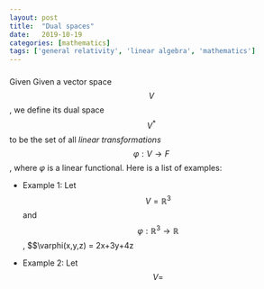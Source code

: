 ```yaml
---
layout: post
title:  "Dual spaces"
date:   2019-10-19
categories: [mathematics]
tags: ['general relativity', 'linear algebra', 'mathematics']
---
```


###
Given Given a vector space $$V$$, we define its dual space $$V^*$$ to be the set of all *linear transformations* $$\varphi: V \to F$$, where $\varphi$ is a linear functional. Here is a list of examples:

* Example 1: Let $$V = \mathbb{R}^3$$ and $$\varphi: \mathbb{R}^3 \to \mathbb{R}$$, $$\varphi(x,y,z) = 2x+3y+4z

* Example 2: Let $$V = $$
